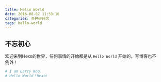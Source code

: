 ```yaml
---
title: Hello World
date: 2016-08-07 11:50:10
categories: 各种碎碎念
tags: hello-world
---
```


## 不忘初心

欢迎来到Hexo的世界，任何事情的开始都是从 `Hello World` 开始的，写博客也不例外！

<!-- more -->

``` bash
# I am Larry Koo.
# Hello World！Hexo!
```
